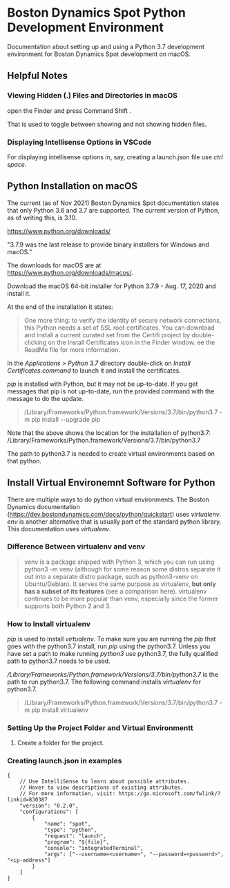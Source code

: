 # Boston Dynamics Spot Python Development Environment

Documentation about setting up and using a Python 3.7 development environment for Boston Dynamics Spot development on macOS.

## Helpful Notes

### Viewing Hidden (.) Files and Directories in macOS

open the Finder and press Command Shift .

That is used to toggle between showing and not showing hidden files.

### Displaying Intellisense Options in VSCode

For displaying intellisense options in, say, creating a launch.json file use *ctrl space*.

## Python Installation on macOS

The current (as of Nov 2021) Boston Dynamics Spot documentation states that only Python 3.6 and 3.7 are supported. The current version of Python, as of writing this, is 3.10.

<https://www.python.org/downloads/>

"3.7.9 was the last release to provide binary installers for Windows and macOS."

The downloads for macOS are at <https://www.python.org/downloads/macos/>.

Download the macOS 64-bit installer for Python 3.7.9 - Aug. 17, 2020 and install it.

At the end of the installation it states:

>One more thing: to verify the identity of secure network connections, this Python needs a set of SSL root certificates. You can download and install a current curated set from the Certifi project by double-clicking on the Install Certificates icon in the Finder window.  ee the ReadMe file for more information.

In the *Applications > Python 3.7* directory double-click on *Install Certificates.command* to launch it and install the certificates.

*pip* is installed with Python, but it may not be up-to-date. If you get messages that pip is not up-to-date, run the provided command with the message to do the update.

>/Library/Frameworks/Python.framework/Versions/3.7/bin/python3.7 -m pip install --upgrade pip

Note that the above shows the location for the installation of python3.7: /Library/Frameworks/Python.framework/Versions/3.7/bin/python3.7

The path to python3.7 is needed to create virtual environments based on that python.

## Install Virtual Environemnt Software for Python

There are multiple ways to do python virtual environments. The Boston Dynamics documentation (<https://dev.bostondynamics.com/docs/python/quickstart>) uses *virtualenv*. *env* is another alternative that is usually part of the standard python library. This documentation uses *virtualenv*.

### Difference Between virtualenv and venv

>venv is a package shipped with Python 3, which you can run using python3 -m venv (although for some reason some distros separate it out into a separate distro package, such as python3-venv on Ubuntu/Debian). It serves the same purpose as virtualenv, **but only has a subset of its features** (see a comparison here). virtualenv continues to be more popular than venv, especially since the former supports both Python 2 and 3.

### How to Install virtualenv

*pip* is used to install *virtualenv*. To make sure you are running the *pip* that goes with the python3.7 install, run *pip* using the python3.7. Unless you have set a path to make running *python3* use python3.7, the fully qualified path to python3.7 needs to be used.

*/Library/Frameworks/Python.framework/Versions/3.7/bin/python3.7* is the path to run python3.7. The following command installs *virtualenv* for python3.7.

>/Library/Frameworks/Python.framework/Versions/3.7/bin/python3.7 -m pip install virtualenv

### Setting Up the Project Folder and Virtual Environmentt

1. Create a folder for the project.

### Creating launch.json in examples

```
{
    // Use IntelliSense to learn about possible attributes.
    // Hover to view descriptions of existing attributes.
    // For more information, visit: https://go.microsoft.com/fwlink/?linkid=830387
    "version": "0.2.0",
    "configurations": [
        {
            "name": "spot",
            "type": "python",
            "request": "launch",
            "program": "${file}",
            "console": "integratedTerminal",
            "args": ["--username=<username>", "--password=<password>", "<ip-address"]
        }
    ]
}
```










